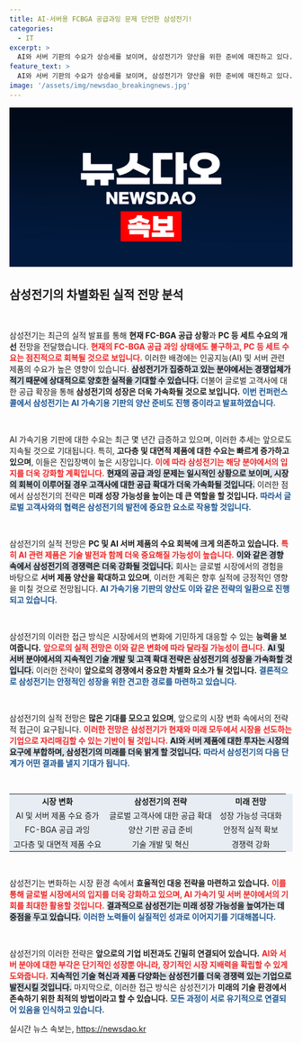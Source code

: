 ```yaml
---
title: AI·서버용 FCBGA 공급과잉 문제 단언한 삼성전기!
categories:
  - IT
excerpt: >
  AI와 서버 기판의 수요가 상승세를 보이며, 삼성전기가 양산을 위한 준비에 매진하고 있다. 공급 과잉에도 불구하고 PC 세트 수요 개선 전망이 밝아, 삼성전기의 전략이 주목받고 있다. 클릭하여 더 자세히 알아보세요!
feature_text: >
  AI와 서버 기판의 수요가 상승세를 보이며, 삼성전기가 양산을 위한 준비에 매진하고 있다. 공급 과잉에도 불구하고 PC 세트 수요 개선 전망이 밝아, 삼성전기의 전략이 주목받고 있다. 클릭하여 더 자세히 알아보세요!
image: '/assets/img/newsdao_breakingnews.jpg'
---
```


<p><img src="/assets/img/newsdao_breakingnews.jpg" alt="firstkoreanews 속보" /></p>

<h2 data-ke-size="size26">삼성전기의 차별화된 실적 전망 분석</h2>

<p data-ke-size="size16">&nbsp;</p>

<p>삼성전기는 최근의 실적 발표를 통해 <strong>현재 FC-BGA 공급 상황</strong>과 <strong>PC 등 세트 수요의 개선</strong> 전망을 전달했습니다. <b><span style="color: #ee2323;">현재의 FC-BGA 공급 과잉 상태에도 불구하고, PC 등 세트 수요는 점진적으로 회복될 것으로 보입니다.</span></b> 이러한 배경에는 인공지능(AI) 및 서버 관련 제품의 수요가 높은 영향이 있습니다. <b><span style="background-color: #21538527;">삼성전기가 집중하고 있는 분야에서는 경쟁업체가 적기 때문에 상대적으로 양호한 실적을 기대할 수 있습니다.</span></b> 더불어 글로벌 고객사에 대한 공급 확장을 통해 <strong>삼성전기의 성장은 더욱 가속화될 것으로 보입니다.</strong> <b><span style="color: #1a5490;">이번 컨퍼런스콜에서 삼성전기는 AI 가속기용 기판의 양산 준비도 진행 중이라고 발표하였습니다.</span></b></p>

<p data-ke-size="size16">&nbsp;</p>

<p>AI 가속기용 기판에 대한 수요는 최근 몇 년간 급증하고 있으며, 이러한 추세는 앞으로도 지속될 것으로 기대됩니다. 특히, <strong>고다층 및 대면적 제품에 대한 수요는 빠르게 증가하고 있으며</strong>, 이들은 진입장벽이 높은 시장입니다. <b><span style="color: #ee2323;">이에 따라 삼성전기는 해당 분야에서의 입지를 더욱 강화할 계획입니다.</span></b> <b><span style="background-color: #21538527;">현재의 공급 과잉 문제는 일시적인 상황으로 보이며, 시장의 회복이 이루어질 경우 고객사에 대한 공급 확대가 더욱 가속화될 것입니다.</span></b> 이러한 점에서 삼성전기의 전략은 <strong>미래 성장 가능성을 높이는 데 큰 역할을 할 것입니다.</strong> <b><span style="color: #1a5490;">따라서 글로벌 고객사와의 협력은 삼성전기의 발전에 중요한 요소로 작용할 것입니다.</span></b></p>

<p data-ke-size="size16">&nbsp;</p>

<p>삼성전기의 실적 전망은 <strong>PC 및 AI 서버 제품의 수요 회복에 크게 의존하고 있습니다.</strong> <b><span style="color: #ee2323;">특히 AI 관련 제품은 기술 발전과 함께 더욱 중요해질 가능성이 높습니다.</span></b> <b><span style="background-color: #21538527;">이와 같은 경향 속에서 삼성전기의 경쟁력은 더욱 강화될 것입니다.</span></b> 회사는 글로벌 시장에서의 경험을 바탕으로 <strong>서버 제품 양산을 확대하고 있으며</strong>, 이러한 계획은 향후 실적에 긍정적인 영향을 미칠 것으로 전망됩니다. <b><span style="color: #1a5490;">AI 가속기용 기판의 양산도 이와 같은 전략의 일환으로 진행되고 있습니다.</span></b></p>

<p data-ke-size="size16">&nbsp;</p>

<p>삼성전기의 이러한 접근 방식은 시장에서의 변화에 기민하게 대응할 수 있는 <strong>능력을 보여줍니다.</strong> <b><span style="color: #ee2323;">앞으로의 실적 전망은 이와 같은 변화에 따라 달라질 가능성이 큽니다.</span></b> <b><span style="background-color: #21538527;">AI 및 서버 분야에서의 지속적인 기술 개발 및 고객 확대 전략은 삼성전기의 성장을 가속화할 것입니다.</span></b> 이러한 전략이 <strong>앞으로의 경쟁에서 중요한 차별화 요소가 될 것입니다.</strong> <b><span style="color: #1a5490;">결론적으로 삼성전기는 안정적인 성장을 위한 견고한 경로를 마련하고 있습니다.</span></b></p>

<p data-ke-size="size16">&nbsp;</p>

<p>삼성전기의 실적 전망은 <strong>많은 기대를 모으고 있으며</strong>, 앞으로의 시장 변화 속에서의 전략적 접근이 요구됩니다. <b><span style="color: #ee2323;">이러한 전망은 삼성전기가 현재와 미래 모두에서 시장을 선도하는 기업으로 자리매김할 수 있는 기반이 될 것입니다.</span></b> <b><span style="background-color: #21538527;">AI와 서버 제품에 대한 투자는 시장의 요구에 부합하며, 삼성전기의 미래를 더욱 밝게 할 것입니다.</span></b> <b><span style="color: #1a5490;">따라서 삼성전기의 다음 단계가 어떤 결과를 낼지 기대가 됩니다.</span></b> </p>

<p data-ke-size="size16">&nbsp;</p>

<table style="width: 100%; border-collapse: collapse; background-color: #e7edf2;">
<tr>
<td style="text-align: center; height: 17px;"><b>시장 변화</b></td>
<td style="text-align: center; height: 17px;"><b>삼성전기의 전략</b></td>
<td style="text-align: center; height: 17px;"><b>미래 전망</b></td>
</tr>
<tr>
<td style="text-align: center; height: 17px;">AI 및 서버 제품 수요 증가</td>
<td style="text-align: center; height: 17px;">글로벌 고객사에 대한 공급 확대</td>
<td style="text-align: center; height: 17px;">성장 가능성 극대화</td>
</tr>
<tr>
<td style="text-align: center; height: 17px;">FC-BGA 공급 과잉</td>
<td style="text-align: center; height: 17px;">양산 기판 공급 준비</td>
<td style="text-align: center; height: 17px;">안정적 실적 확보</td>
</tr>
<tr>
<td style="text-align: center; height: 17px;">고다층 및 대면적 제품 수요</td>
<td style="text-align: center; height: 17px;">기술 개발 및 혁신</td>
<td style="text-align: center; height: 17px;">경쟁력 강화</td>
</tr>
</table>

<p data-ke-size="size16">&nbsp;</p>

<p>삼성전기는 변화하는 시장 환경 속에서 <strong>효율적인 대응 전략을 마련하고 있습니다.</strong> <b><span style="color: #ee2323;">이를 통해 글로벌 시장에서의 입지를 더욱 강화하고 있으며, AI 가속기 및 서버 분야에서의 기회를 최대한 활용할 것입니다.</span></b> <b><span style="background-color: #21538527;">결과적으로 삼성전기는 미래 성장 가능성을 높여가는 데 중점을 두고 있습니다.</span></b> <b><span style="color: #1a5490;">이러한 노력들이 실질적인 성과로 이어지기를 기대해봅니다.</span></b> </p>

<p data-ke-size="size16">&nbsp;</p>

<p>삼성전기의 이러한 전략은 <strong>앞으로의 기업 비전과도 긴밀히 연결되어 있습니다.</strong> <b><span style="color: #ee2323;">AI와 서버 분야에 대한 부각은 단기적인 성장뿐 아니라, 장기적인 시장 지배력을 확립할 수 있게 도와줍니다.</span></b> <b><span style="background-color: #21538527;">지속적인 기술 혁신과 제품 다양화는 삼성전기를 더욱 경쟁력 있는 기업으로 발전시킬 것입니다.</span></b> 마지막으로, 이러한 접근 방식은 삼성전기가 <strong>미래의 기술 환경에서 존속하기 위한 최적의 방법이라고 할 수 있습니다.</strong> <b><span style="color: #1a5490;">모든 과정이 서로 유기적으로 연결되어 있음을 인식하고 있습니다.</span></b></p>
실시간 뉴스 속보는, <a href="https://newsdao.kr" rel="dofollow">https://newsdao.kr</a>


